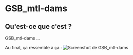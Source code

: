 GSB_mtl-dams
========

## Qu'est-ce que c'est ?
GSB_mtl-dams ...

Au final, ça ressemble à ça :
![Screenshot de GSB_mtl-dams](https://raw.githubusercontent.com/mectrankil78700/GSB_mtl-dams/master/screeshot.jpg "Screenshot de GSB_mtl-dams")